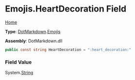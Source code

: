 # Emojis\.HeartDecoration Field

[Home](../../../README.md)

**Type**: [DotMarkdown](../../README.md)\.[Emojis](../README.md)

**Assembly**: DotMarkdown\.dll

```csharp
public const string HeartDecoration = ":heart_decoration:"
```

### Field Value

System\.[String](https://docs.microsoft.com/en-us/dotnet/api/system.string)